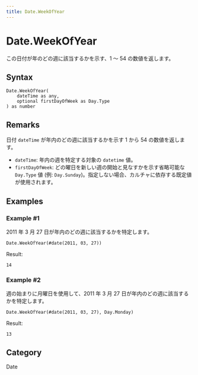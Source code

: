 ```yaml
---
title: Date.WeekOfYear
---
```


# Date.WeekOfYear


この日付が年のどの週に該当するかを示す、1 ～ 54 の数値を返します。


## Syntax

```powerquery
Date.WeekOfYear(
    dateTime as any,
    optional firstDayOfWeek as Day.Type
) as number
```


## Remarks

日付 <code>dateTime</code> が年内のどの週に該当するかを示す 1 から 54 の数値を返します。 <ul>        <li><code>dateTime</code>: 年内の週を特定する対象の <code>datetime</code> 値。</li>        <li><code>firstDayOfWeek</code>: どの曜日を新しい週の開始と見なすかを示す省略可能な <code>Day.Type</code> 値 (例: <code>Day.Sunday</code>)。指定しない場合、カルチャに依存する既定値が使用されます。</li>      </ul>


## Examples

### Example #1 
2011 年 3 月 27 日が年内のどの週に該当するかを特定します。
```powerquery
Date.WeekOfYear(#date(2011, 03, 27))
```

Result: 
```powerquery
14
```


### Example #2 
週の始まりに月曜日を使用して、2011 年 3 月 27 日が年内のどの週に該当するかを特定します。
```powerquery
Date.WeekOfYear(#date(2011, 03, 27), Day.Monday)
```

Result: 
```powerquery
13
```




## Category
Date
